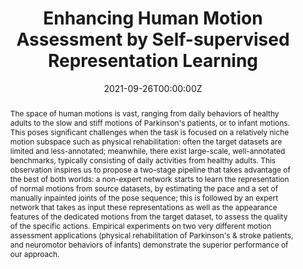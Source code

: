 ---
title: "Enhancing Human Motion Assessment by Self-supervised Representation Learning"
authors:
- mahdiarn
- licheng

date: "2021-09-26T00:00:00Z"
doi: ""

# Schedule page publish date (NOT publication's date).
publishDate: "2021-09-26T00:00:00Z"

# Publication type.
# Legend: 0 = Uncategorized; 1 = Conference paper; 2 = Journal article;
# 3 = Preprint / Working Paper; 4 = Report; 5 = Book; 6 = Book section;
# 7 = Thesis; 8 = Patent
publication_types: ["1"]

# Publication name and optional abbreviated publication name.
publication: The 32nd British Machine Vision Conference
publication_short: BMVC

abstract: "The space of human motions is vast, ranging from daily behaviors of healthy adults to the slow and stiff motions of Parkinson's patients, or to infant motions. This poses significant challenges when the task is focused on a relatively niche motion subspace such as physical rehabilitation: often the target datasets are limited and less-annotated; meanwhile, there exist large-scale, well-annotated benchmarks, typically consisting of daily activities from healthy adults. This observation inspires us to propose a two-stage pipeline that takes advantage of the best of both worlds: a non-expert network starts to learn the representation of normal motions from source datasets, by estimating the pace and a set of manually inpainted joints of the pose sequence; this is followed by an expert network that takes as input these representations as well as the appearance features of the dedicated motions from the target dataset, to assess the quality of the specific actions. Empirical experiments on two very different motion assessment applications (physical rehabilitation of Parkinson's & stroke patients, and neuromotor behaviors of infants) demonstrate the superior performance of our approach."

# Summary. An optional shortened abstract.
# summary: "A hierarchical recurrent network structure is developed to simultaneously encodes local contexts of individual frames and global contexts of the sequence."

tags:
- BMVC
featured: true

links:
# - name: Custom Link
# url: https://example.org
url_pdf: https://www.bmvc2021-virtualconference.com/assets/papers/1542.pdf
url_code: https://github.com/VisualTrackingVLL
# url_dataset: '#'
# url_poster: '#'
url_project: https://www.bmvc2021-virtualconference.com/conference/papers/paper_1542.html
# url_slides: ''
# url_source: '#'
url_video: https://www.bmvc2021-virtualconference.com/conference/papers/paper_1542.html


# Featured image
# To use, add an image named `featured.jpg/png` to your page's folder. 
image:
  caption: ''
  focal_point: ""
  preview_only: false

# Associated Projects (optional).
#   Associate this publication with one or more of your projects.
#   Simply enter your project's folder or file name without extension.
#   E.g. `internal-project` references `content/project/internal-project/index.md`.
#   Otherwise, set `projects: []`.
projects: []

# Slides (optional).
#   Associate this publication with Markdown slides.
#   Simply enter your slide deck's filename without extension.
#   E.g. `slides: "example"` references `content/slides/example/index.md`.
#   Otherwise, set `slides: ""`.
slides: ""
---